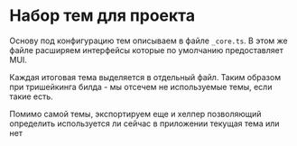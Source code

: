 # Набор тем для проекта

Основу под конфигурацию тем описываем в файле `_core.ts`. В этом же файле расширяем интерфейсы которые по умолчанию
предоставляет MUI.

[comment]: <> (TODO: добвить примеры расширения)

Каждая итоговая тема выделяется в отдельный файл. Таким образом при тришейкинга билда - мы отсечем не используемые темы,
если такие есть.

Помимо самой темы, экспортируем еще и хелпер позволяющий определить используется ли сейчас в приложении текущая тема или
нет

